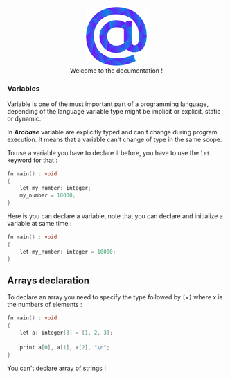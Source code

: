 <div align="center">
    <img width="140px" src="../../others/logo.png"/><br/>
    Welcome to the documentation !
</div>


### Variables

Variable is one of the must important part of a programming language, depending of the language variable type might be implicit or explicit, static or dynamic.

In ***Arobase*** variable are explicitly typed and can't change during program execution.
It means that a variable can't change of type in the same scope.

To use a variable you have to declare it before, you have to use the `let` keyword for that : 
```c
fn main() : void
{
    let my_number: integer;
    my_number = 10000;
}
```
Here is you can declare a variable, note that you can declare and initialize a variable at same time : 
```c
fn main() : void
{
    let my_number: integer = 10000;
}
```

## Arrays declaration

To declare an array you need to specify the type followed by `[x]` where x is the numbers of elements : 
```c
fn main() : void
{
    let a: integer[3] = [1, 2, 3];

    print a[0], a[1], a[2], "\n";
}
```

You can't declare array of strings !